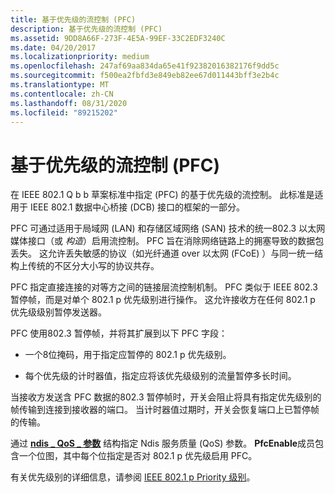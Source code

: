 ```yaml
---
title: 基于优先级的流控制 (PFC)
description: 基于优先级的流控制 (PFC)
ms.assetid: 9DD8A66F-273F-4E5A-99EF-33C2EDF3240C
ms.date: 04/20/2017
ms.localizationpriority: medium
ms.openlocfilehash: 247af69aa834da65e41f92382016382176f9dd5c
ms.sourcegitcommit: f500ea2fbfd3e849eb82ee67d011443bff3e2b4c
ms.translationtype: MT
ms.contentlocale: zh-CN
ms.lasthandoff: 08/31/2020
ms.locfileid: "89215202"
---
```

# <a name="priority-based-flow-control-pfc"></a>基于优先级的流控制 (PFC)


在 IEEE 802.1 Q b b 草案标准中指定 (PFC) 的基于优先级的流控制。 此标准是适用于 IEEE 802.1 数据中心桥接 (DCB) 接口的框架的一部分。

PFC 可通过适用于局域网 (LAN) 和存储区域网络 (SAN) 技术的统一802.3 以太网媒体接口（或 *构造*）启用流控制。 PFC 旨在消除网络链路上的拥塞导致的数据包丢失。 这允许丢失敏感的协议（如光纤通道 over 以太网 (FCoE) ）与同一统一结构上传统的不区分大小写的协议共存。

PFC 指定直接连接的对等方之间的链接层流控制机制。 PFC 类似于 IEEE 802.3 暂停帧，而是对单个 802.1 p 优先级别进行操作。 这允许接收方在任何 802.1 p 优先级级别暂停发送器。

PFC 使用802.3 暂停帧，并将其扩展到以下 PFC 字段：

-   一个8位掩码，用于指定应暂停的 802.1 p 优先级别。

-   每个优先级的计时器值，指定应将该优先级级别的流量暂停多长时间。

当接收方发送含 PFC 数据的802.3 暂停帧时，开关会阻止将具有指定优先级别的帧传输到连接到接收器的端口。 当计时器值过期时，开关会恢复端口上已暂停帧的传输。

通过 [**ndis \_ QoS \_ 参数**](/windows-hardware/drivers/ddi/ntddndis/ns-ntddndis-_ndis_qos_parameters) 结构指定 Ndis 服务质量 (QoS) 参数。 **PfcEnable**成员包含一个位图，其中每个位指定是否对 802.1 p 优先级启用 PFC。

有关优先级别的详细信息，请参阅 [IEEE 802.1 p Priority 级别](ieee-802-1p-priority-levels.md)。

 

